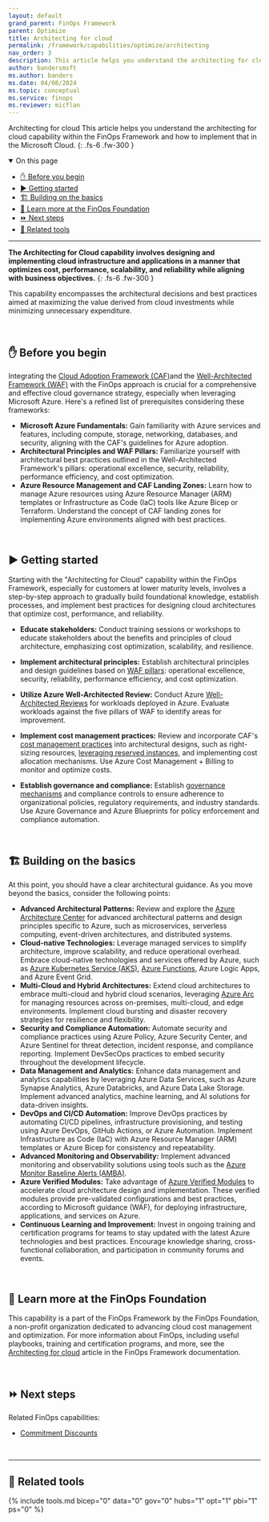 ```yaml
---
layout: default
grand_parent: FinOps Framework
parent: Optimize
title: Architecting for cloud
permalink: /framework/capabilities/optimize/architecting
nav_order: 3
description: This article helps you understand the architecting for cloud capability within the FinOps Framework and how to implement that in the Microsoft Cloud.
author: bandersmsft
ms.author: banders
ms.date: 04/08/2024
ms.topic: conceptual
ms.service: finops
ms.reviewer: micflan
---
```


<span class="fs-9 d-block mb-4">Architecting for cloud</span>
This article helps you understand the architecting for cloud capability within the FinOps Framework and how to implement that in the Microsoft Cloud.
{: .fs-6 .fw-300 }

<details open markdown="1">
  <summary class="fs-2 text-uppercase">On this page</summary>

- [✋ Before you begin](#-before-you-begin)
- [▶️ Getting started](#️-getting-started)
- [🏗️ Building on the basics](#️-building-on-the-basics)
- [🍎 Learn more at the FinOps Foundation](#-learn-more-at-the-finops-foundation)
- [⏩ Next steps](#-next-steps)
- [🧰 Related tools](#-related-tools)

</details>

---

<a name="definition"></a>
**The Architecting for Cloud capability involves designing and implementing cloud infrastructure and applications in a manner that optimizes cost, performance, scalability, and reliability while aligning with business objectives.**
{: .fs-6 .fw-300 }

This capability encompasses the architectural decisions and best practices aimed at maximizing the value derived from cloud investments while minimizing unnecessary expenditure.

<br>

## ✋ Before you begin


Integrating the [Cloud Adoption Framework (CAF)](https://learn.microsoft.com/en-us/azure/cloud-adoption-framework/)and the [Well-Architected Framework (WAF)](https://learn.microsoft.com/azure/well-architected/pillars) with the FinOps approach is crucial for a comprehensive and effective cloud governance strategy, especially when leveraging Microsoft Azure. Here's a refined list of prerequisites considering these frameworks:


- **Microsoft Azure Fundamentals:** Gain familiarity with Azure services and features, including compute, storage, networking, databases, and security, aligning with the CAF's guidelines for Azure adoption.
- **Architectural Principles and WAF Pillars:** Familiarize yourself with architectural best practices outlined in the Well-Architected Framework's pillars: operational excellence, security, reliability, performance efficiency, and cost optimization.
- **Azure Resource Management and CAF Landing Zones:** Learn how to manage Azure resources using Azure Resource Manager (ARM) templates or Infrastructure as Code (IaC) tools like Azure Bicep or Terraform. Understand the concept of CAF landing zones for implementing Azure environments aligned with best practices.


<br>

## ▶️ Getting started

Starting with the "Architecting for Cloud" capability within the FinOps Framework, especially for customers at lower maturity levels, involves a step-by-step approach to gradually build foundational knowledge, establish processes, and implement best practices for designing cloud architectures that optimize cost, performance, and reliability. 

- **Educate stakeholders:** Conduct training sessions or workshops to educate stakeholders about the benefits and principles of cloud architecture, emphasizing cost optimization, scalability, and resilience.

- **Implement architectural principles:** Establish architectural principles and design guidelines based on [WAF pillars](https://learn.microsoft.com/azure/well-architected/workloads): operational excellence, security, reliability, performance efficiency, and cost optimization.

- **Utilize Azure Well-Architected Review:** Conduct Azure [Well-Architected Reviews](https://learn.microsoft.com/assessments/azure-architecture-review/) for workloads deployed in Azure. Evaluate workloads against the five pillars of WAF to identify areas for improvement.

- **Implement cost management practices:** Review and incorporate CAF's [cost management practices](https://learn.microsoft.com/azure/cloud-adoption-framework/get-started/manage-costs) into architectural designs, such as right-sizing resources, [leveraging reserved instances](docs/_docs/framework/capabilities/optimize/commitment-discounts.md), and implementing cost allocation mechanisms. Use Azure Cost Management + Billing to monitor and optimize costs.

- **Establish governance and compliance:** Establish [governance mechanisms](https://learn.microsoft.com/azure/cloud-adoption-framework/govern/monitor-cloud-governance) and compliance controls to ensure adherence to organizational policies, regulatory requirements, and industry standards. Use Azure Governance and Azure Blueprints for policy enforcement and compliance automation.

<br>

## 🏗️ Building on the basics

At this point, you should have a clear architectural guidance. As you move beyond the basics, consider the following points:


- **Advanced Architectural Patterns:** Review and explore the [Azure Architecture Center](https://learn.microsoft.com/azure/architecture/browse/) for advanced architectural patterns and design principles specific to Azure, such as microservices, serverless computing, event-driven architectures, and distributed systems.
- **Cloud-native Technologies:** Leverage managed services to simplify architecture, improve scalability, and reduce operational overhead. Embrace cloud-native technologies and services offered by Azure, such as [Azure Kubernetes Service (AKS)](https://learn.microsoft.com/azure/well-architected/service-guides/azure-kubernetes-service), [Azure Functions](https://learn.microsoft.com/azure/well-architected/service-guides/azure-functions-security), Azure Logic Apps, and Azure Event Grid. 
- **Multi-Cloud and Hybrid Architectures:** Extend cloud architectures to embrace multi-cloud and hybrid cloud scenarios, leveraging [Azure Arc](https://learn.microsoft.com/azure/azure-arc/overview) for managing resources across on-premises, multi-cloud, and edge environments. Implement cloud bursting and disaster recovery strategies for resilience and flexibility.
- **Security and Compliance Automation:** Automate security and compliance practices using Azure Policy, Azure Security Center, and Azure Sentinel for threat detection, incident response, and compliance reporting. Implement DevSecOps practices to embed security throughout the development lifecycle.
- **Data Management and Analytics:** Enhance data management and analytics capabilities by leveraging Azure Data Services, such as Azure Synapse Analytics, Azure Databricks, and Azure Data Lake Storage. Implement advanced analytics, machine learning, and AI solutions for data-driven insights.
- **DevOps and CI/CD Automation:** Improve DevOps practices by automating CI/CD pipelines, infrastructure provisioning, and testing using Azure DevOps, GitHub Actions, or Azure Automation. Implement Infrastructure as Code (IaC) with Azure Resource Manager (ARM) templates or Azure Bicep for consistency and repeatability.
- **Advanced Monitoring and Observability:** Implement advanced monitoring and observability solutions using tools such as the [Azure Monitor Baseline Alerts (AMBA)](https://azure.github.io/azure-monitor-baseline-alerts/welcome/).
- **Azure Verified Modules:** Take advantage of [Azure Verified Modules](https://azure.github.io/Azure-Verified-Modules/) to accelerate cloud architecture design and implementation. These verified modules provide pre-validated configurations and best practices, according to Microsoft guidance (WAF), for deploying infrastructure, applications, and services on Azure.
- **Continuous Learning and Improvement:** Invest in ongoing training and certification programs for teams to stay updated with the latest Azure technologies and best practices. Encourage knowledge sharing, cross-functional collaboration, and participation in community forums and events.

<br>

## 🍎 Learn more at the FinOps Foundation

This capability is a part of the FinOps Framework by the FinOps Foundation, a non-profit organization dedicated to advancing cloud cost management and optimization. For more information about FinOps, including useful playbooks, training and certification programs, and more, see the [Architecting for cloud](https://www.finops.org/framework/capabilities/architecting-for-cloud/) article in the FinOps Framework documentation.

<br>

## ⏩ Next steps

Related FinOps capabilities:

- [Commitment Discounts](docs/_docs/framework/capabilities/optimize/commitment-discounts.md)

<br>

---

## 🧰 Related tools

{% include tools.md bicep="0" data="0" gov="0" hubs="1" opt="1" pbi="1" ps="0" %}

<br>
